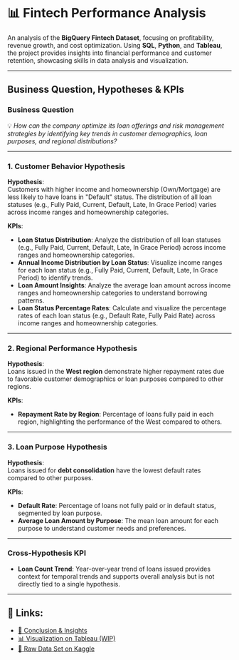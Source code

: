 # 📊 Fintech Performance Analysis
An analysis of the **BigQuery Fintech Dataset**, focusing on profitability, revenue growth, and cost optimization. Using **SQL**, **Python**, and **Tableau**, the project provides insights into financial performance and customer retention, showcasing skills in data analysis and visualization.

---

## Business Question, Hypotheses & KPIs

### **Business Question**  
💡 *How can the company optimize its loan offerings and risk management strategies by identifying key trends in customer demographics, loan purposes, and regional distributions?*

---

### **1. Customer Behavior Hypothesis**  
**Hypothesis**:  
Customers with higher income and homeownership (Own/Mortgage) are less likely to have loans in "Default" status. The distribution of all loan statuses (e.g., Fully Paid, Current, Default, Late, In Grace Period) varies across income ranges and homeownership categories.

**KPIs**:  
- **Loan Status Distribution**: Analyze the distribution of all loan statuses (e.g., Fully Paid, Current, Default, Late, In Grace Period) across income ranges and homeownership categories.  
- **Annual Income Distribution by Loan Status**: Visualize income ranges for each loan status (e.g., Fully Paid, Current, Default, Late, In Grace Period) to identify trends.  
- **Loan Amount Insights**: Analyze the average loan amount across income ranges and homeownership categories to understand borrowing patterns.  
- **Loan Status Percentage Rates**: Calculate and visualize the percentage rates of each loan status (e.g., Default Rate, Fully Paid Rate) across income ranges and homeownership categories.

---

### **2. Regional Performance Hypothesis**  
**Hypothesis**:  
Loans issued in the **West region** demonstrate higher repayment rates due to favorable customer demographics or loan purposes compared to other regions.

**KPIs**:  
- **Repayment Rate by Region**: Percentage of loans fully paid in each region, highlighting the performance of the West compared to others.

---

### **3. Loan Purpose Hypothesis**  
**Hypothesis**:  
Loans issued for **debt consolidation** have the lowest default rates compared to other purposes.

**KPIs**:  
- **Default Rate**: Percentage of loans not fully paid or in default status, segmented by loan purpose.  
- **Average Loan Amount by Purpose**: The mean loan amount for each purpose to understand customer needs and preferences.

---

### **Cross-Hypothesis KPI**  
- **Loan Count Trend**: Year-over-year trend of loans issued provides context for temporal trends and supports overall analysis but is not directly tied to a single hypothesis.

---

## 🔗 Links:  
- [📄 Conclusion & Insights](https://docs.google.com/document/d/1fJ9e7GndC3Xuc2muRaUYPHZyufXOJ8wf11g1f3UARL4/edit?tab=t.0)  
- [📊 Visualization on Tableau (WIP)](https://public.tableau.com/app/profile/marc.bouche/viz/WIPFinancialPerformanceAnalysis/Dashboard1)  
- [📂 Raw Data Set on Kaggle](https://www.kaggle.com/datasets/mustafakeser4/bigquery-fintech-dataset)
